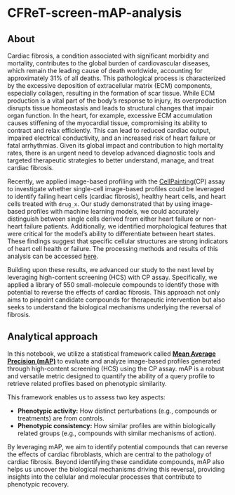 # CFReT-screen-mAP-analysis

## About

Cardiac fibrosis, a condition associated with significant morbidity and mortality, contributes to the global burden of cardiovascular diseases, which remain the leading cause of death worldwide, accounting for approximately 31% of all deaths.
This pathological process is characterized by the excessive deposition of extracellular matrix (ECM) components, especially collagen, resulting in the formation of scar tissue.
While ECM production is a vital part of the body’s response to injury, its overproduction disrupts tissue homeostasis and leads to structural changes that impair organ function.
In the heart, for example, excessive ECM accumulation causes stiffening of the myocardial tissue, compromising its ability to contract and relax efficiently.
This can lead to reduced cardiac output, impaired electrical conductivity, and an increased risk of heart failure or fatal arrhythmias.
Given its global impact and contribution to high mortality rates, there is an urgent need to develop advanced diagnostic tools and targeted therapeutic strategies to better understand, manage, and treat cardiac fibrosis.

Recently, we applied image-based profiling with the [CellPainting](https://www.nature.com/articles/nprot.2016.105)(CP) assay to investigate whether single-cell image-based profiles could be leveraged to identify failing heart cells (cardiac fibrosis), healthy heart cells, and heart cells treated with `drug_x`.
Our study demonstrated that by using image-based profiles with machine learning models, we could accurately distinguish between single cells derived from either heart failure or non-heart failure patients.
Additionally, we identified morphological features that were critical for the model’s ability to differentiate between heart states.
These findings suggest that specific cellular structures are strong indicators of heart cell health or failure.
The processing methods and results of this analysis can be accessed [here](https://github.com/WayScience/cellpainting_predicts_cardiac_fibrosis).

Building upon these  results, we advanced our study to the next level by leveraging high-content screening (HCS) with CP assay. Specifically, we applied a library of 550 small-molecule compounds to identify those with potential to reverse the effects of cardiac fibrosis.
This approach not only aims to pinpoint candidate compounds for therapeutic intervention but also seeks to understand the biological mechanisms underlying the reversal of fibrosis.

## Analytical approach

In this notebook, we utilize a statistical framework called [**Mean Average Precision (mAP)**](https://pmc.ncbi.nlm.nih.gov/articles/PMC11014546/) to evaluate and analyze image-based profiles generated through high-content screening (HCS) using the CP assay.
mAP is a robust and versatile metric designed to quantify the ability of a query profile to retrieve related profiles based on phenotypic similarity.

This framework enables us to assess two key aspects:

- **Phenotypic activity:** How distinct perturbations (e.g., compounds or treatments) are from controls.
- **Phenotypic consistency:** How similar profiles are within biologically related groups (e.g., compounds with similar mechanisms of action).

By leveraging mAP, we aim to identify potential compounds that can reverse the effects of cardiac fibroblasts, which are central to the pathology of cardiac fibrosis.
Beyond identifying these candidate compounds, mAP also helps us uncover the biological mechanisms driving this reversal, providing insights into the cellular and molecular processes that contribute to phenotypic recovery.
